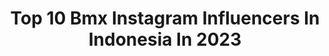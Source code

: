---
title: Top 10 Bmx Instagram Influencers In Indonesia In 2023
description: >-
  Find top bmx Instagram influencers in Indonesia in 2023. Most popular hashtags: #bmx #indonesia #mtb #leagueworld.
platform: Instagram
hits: 38
text_top: Discover the most popular Instagram accounts on inBeat.
text_bottom: Our search engine holds 38 Instagram influencers like this in Indonesia for you to connect with.
profiles:
  - username: "barjolabmx"
    fullname: >-
      𝕸𝖆𝖗𝖎𝖔𝕭𝖆𝖗𝖏𝖔𝖑𝖆◆CHILLS N♠T SKILLS
    bio: >-
      🔥BMX OR DIE🔥 """\__/""" #bellotabmx 🏠Mérida, Badajoz 🐤 @barjolamario 🐤
    location: "Indonesia"
    followers: 2864
    engagement: 983
    commentsToLikes: 0.067246
    id: ck5cdw7smjwdy0i111gglenqp
    verified: false
    hashtags: "#bellotabmx, #yomequedoencasa"
  - username: "botayagata"
    fullname: >-
      Botayagata
    bio: >-
      FLATLAND RIDER BMX SHOW & endorsment : * maylin 087882350621 DM or send email januarsusanto@rocketmail.com Youtube channel ( Botaybmx )
    location: "Indonesia"
    followers: 31993
    engagement: 146
    commentsToLikes: 0.014640
    id: ck8szal6gnp040j780h1t92is
    verified: false
    hashtags: "#leagueworld, #flatland, #indonesia, #bmx"
  - username: "tonisyarifudin"
    fullname: >-
      Toni Syarifudin
    bio: >-
      Indonesian BMX racer. 2016 Rio Olympian. Thrill Factory Racing. 🇮🇩 @booston_45
    location: "Indonesia"
    followers: 14681
    engagement: 644
    commentsToLikes: 0.015070
    id: ck5zysz2qah0r0i147lo22erj
    verified: false
    hashtags: "#bmxracing, #builtforthethrill, #bike, #bmx"
  - username: "samuelavrillian"
    fullname: >-
      Samuel Avrillian
    bio: >-
      📍Bali, Indonesia Happy Kid, Living with big dreams!! God | Family | Arch | Bmx | RArchitect Matthew 19:26 I'm blessed! @rantiarchitect
    location: "Indonesia"
    followers: 8183
    engagement: 345
    commentsToLikes: 0.054383
    id: ck5hqh798t3tw0i11fef3qz6l
    verified: false
    hashtags: "#bmx, #indonesia, #bali, #dirtjump"
  - username: "ardikawinata"
    fullname: >-
      AW
    bio: >-
      BMX Rider Indonesia 🇲🇨 • #tejabmx • @xfycx • @fycfootwear 📩 ardikawinata1@gmail.com
    location: "Indonesia"
    followers: 31584
    engagement: 355
    commentsToLikes: 0.012511
    id: ck5hj1mf8fuf80i112igr6wdk
    verified: false
    hashtags: "#fycfootwear, #fyc, #tejabmx, #sultantj"
  - username: "gerry_konaedi"
    fullname: >-
      -XAQHALA-
    bio: >-
      @boyzgotnobrain.1992 CP-(+62 817826010) fooling around at @freshcoast_bmx for stress release
    location: "Indonesia"
    followers: 20421
    engagement: 512
    commentsToLikes: 0.023798
    id: ckap9b7w9rxt80i78blz2pg4t
    verified: false
    hashtags: "#uprock83, #xaqhalagowest, #gapunyaotak, #tngrdeadly"
  - username: "iwan_maruba_s"
    fullname: >-
      I. M. S
    bio: >-
      /from/sumatra utara /medan/jakarta/bmx flatland/ride for fun/
    location: "Indonesia"
    followers: 2359
    engagement: 786
    commentsToLikes: 0.049178
    id: ck9wd6fjie9vk0j78x62703b4
    verified: false
    hashtags: "#ridebmx, #lifestyle, #rideforlife, #enjoy"
  - username: "muhammadrifam"
    fullname: >-
      Muhammad Rifa Mulkifli
    bio: >-
      •Two wheels fun 🛠 •Bandung,indonesia📍 •@lifetripcobmx •@staycoolsocks •📩 muhammadrifamulkifli@gmail.com
    location: "Indonesia"
    followers: 6147
    engagement: 548
    commentsToLikes: 0.058896
    id: ck5zly0ktlk8m0i14b9r1cdo1
    verified: false
    hashtags: "#downhill, #cikole, #staycoolbike, #mtb"
  - username: "nyenyok__x"
    fullname: >-
      -PAINT NOOT-
    bio: >-
      New account wa.me/08561892463 collection artwork @nyenyok__ -Paintwork -Pinstriping -Signs Denpasar- bali Line @mrp8166p
    location: "Indonesia"
    followers: 4017
    engagement: 1303
    commentsToLikes: 0.019676
    id: ck14hb7y29g4m0i19yu1kpg4p
    verified: false
    hashtags: "#denpasar, #gastank, #paintnoot, #pinstripe"
  - username: "andy_yoga"
    fullname: >-
      Andy Prayoga 🇲🇨
    bio: >-
      💍@silfianaa23 Owner @jhonbikeshop_jepara @trekbikesindo @buildabike_id @wiucycling @art_dhteam @trekbikes
    location: "Indonesia"
    followers: 4159
    engagement: 1019
    commentsToLikes: 0.018066
    id: ck8syrcillpnl0j78hw4t1gjt
    verified: false
    hashtags: "#veetire, #wuicycling, #pvrindustries, #trustunedsuspension"
---
